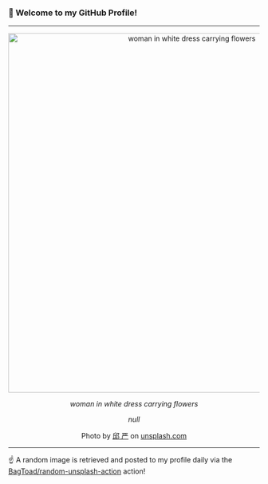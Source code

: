 ### 👋 Welcome to my GitHub Profile!

----

<div align="center">
  <img width="720" src="https://images.unsplash.com/photo-1559324945-6dd11470014c?crop=entropy&cs=tinysrgb&fit=max&fm=jpg&ixid=M3w1NTI0OTR8MHwxfHJhbmRvbXx8fHx8fHx8fDE3MTYyNzE4NDZ8&ixlib=rb-4.0.3&q=80&w=1080" alt="woman in white dress carrying flowers">
  
  <em>woman in white dress carrying flowers</em>
  
  <em>null</em>
  
  Photo by [邱 严](null) on [unsplash.com](https://unsplash.com/)
</div>

----

☝️ A random image is retrieved and posted to my profile daily via the [BagToad/random-unsplash-action](https://github.com/BagToad/random-unsplash-action) action!
